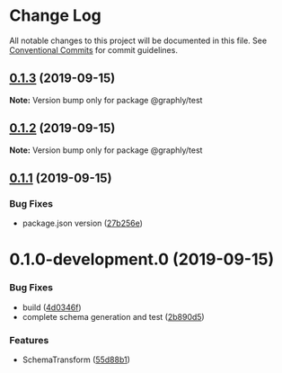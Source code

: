 # Change Log

All notable changes to this project will be documented in this file.
See [Conventional Commits](https://conventionalcommits.org) for commit guidelines.

## [0.1.3](https://github.com/graphly/graphly/compare/v0.1.2...v0.1.3) (2019-09-15)

**Note:** Version bump only for package @graphly/test





## [0.1.2](https://github.com/graphly/graphly/compare/v0.1.1...v0.1.2) (2019-09-15)

**Note:** Version bump only for package @graphly/test





## [0.1.1](https://github.com/graphly/graphly/compare/v0.1.0-development.0...v0.1.1) (2019-09-15)


### Bug Fixes

* package.json version ([27b256e](https://github.com/graphly/graphly/commit/27b256e))





# 0.1.0-development.0 (2019-09-15)


### Bug Fixes

* build ([4d0346f](https://github.com/graphly/graphly/commit/4d0346f))
* complete schema generation and test ([2b890d5](https://github.com/graphly/graphly/commit/2b890d5))


### Features

* SchemaTransform ([55d88b1](https://github.com/graphly/graphly/commit/55d88b1))
